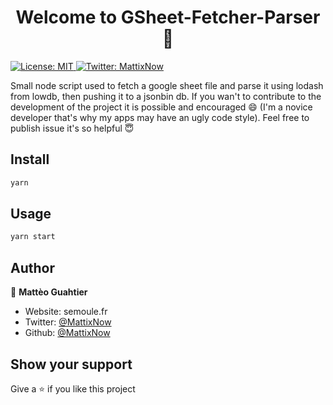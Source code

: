<h1 align="center">Welcome to GSheet-Fetcher-Parser 👋</h1>
<p>
  <a href="#" target="_blank">
    <img alt="License: MIT" src="https://img.shields.io/badge/License-MIT-yellow.svg" />
  </a>
  <a href="https://twitter.com/MattixNow" target="_blank">
    <img alt="Twitter: MattixNow" src="https://img.shields.io/twitter/follow/MattixNow.svg?style=social" />
  </a>
</p>
Small node script used to fetch a google sheet file and parse it using lodash from lowdb, then pushing it to a jsonbin db. If you wan't to contribute to the development of the project it is possible and encouraged 😄 (I'm a novice developer that's why my apps may have an ugly code style). Feel free to publish issue it's so helpful 😇


## Install

```sh
yarn
```

## Usage

```sh
yarn start
```

## Author

👤 **Mattèo Guahtier**

* Website: semoule.fr
* Twitter: [@MattixNow](https://twitter.com/MattixNow)
* Github: [@MattixNow](https://github.com/MattixNow)

## Show your support

Give a ⭐️ if you like this project

